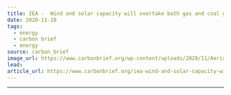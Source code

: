 ```yaml
---
title: IEA -  Wind and solar capacity will overtake both gas and coal globally by 2024
date: 2020-11-10
tags: 
  - energy
  - carbon brief
  - energy
source: carbon_brief
image_url: https://www.carbonbrief.org/wp-content/uploads/2020/11/Aerial-view-of-solar-panels-in-a-solar-farm-in-Thailand-583x372.jpg
lead: 
article_url: https://www.carbonbrief.org/iea-wind-and-solar-capacity-will-overtake-both-gas-and-coal-globally-by-2024
---
```


---
